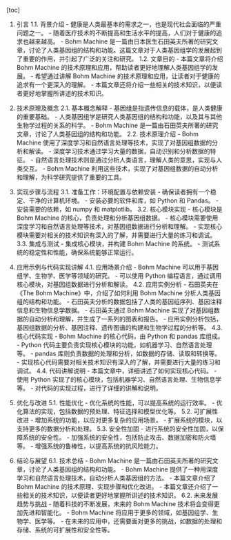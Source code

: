 
[toc]                    
                
                
1. 引言
    1.1. 背景介绍
        - 健康是人类最基本的需求之一，也是现代社会面临的严重问题之一。
        - 随着医疗技术的不断提高和生活水平的提高，人们对于健康的追求也越来越高。
        - Bohm Machine 是一篇由日本医生石田英夫所著的研究文章，讨论了人类基因组的结构和功能。这篇文章对于人类基因组学的发展起到了重要的作用，并引起了广泛的关注和研究。
    1.2. 文章目的
        - 本篇文章将介绍 Bohm Machine 的技术原理和应用，帮助读者更好地理解人类基因组学的发展。
        - 希望通过讲解 Bohm Machine 的技术原理和应用，让读者对于健康的追求有一个更深入的理解。
        - 本篇文章还将介绍一些相关的技术知识，以便读者更好地掌握所讲述的技术知识。

2. 技术原理及概念
    2.1. 基本概念解释
        - 基因组是指遗传信息的载体，是人类健康的重要基础。
        - 人类基因组学是研究人类基因组的结构和功能，以及其与其他生物学过程的关系的科学。
        - Bohm Machine 是一篇由石田英夫所著的研究文章，讨论了人类基因组的结构和功能。
    2.2. 技术原理介绍
        - Bohm Machine 使用了深度学习和自然语言处理等技术，实现了对基因组数据的分析和解读。
        - 深度学习技术通过学习大量的数据，自动识别和分析数据的特征。
        - 自然语言处理技术则是通过分析人类语言，理解人类的意思，实现与人类交互。
        - Bohm Machine 利用这些技术，实现了对基因组数据的自动分析和理解，为科学研究提供了重要的工具。

3. 实现步骤与流程
    3.1. 准备工作：环境配置与依赖安装
        - 确保读者拥有一个稳定、干净的计算机环境。
        - 安装必要的软件和库，如 Python 和 Pandas。
        - 安装需要的依赖，如 numpy 和 matplotlib。
    3.2. 核心模块实现
        - 核心模块是 Bohm Machine 的核心，负责处理和分析基因组数据。
        - 核心模块需要使用深度学习和自然语言处理等技术，对基因组数据进行分析和理解。
        - 实现核心模块需要对相关的技术知识有深入的了解，并需要进行大量的练习和调试。
    3.3. 集成与测试
        - 集成核心模块，并构建 Bohm Machine 的系统。
        - 测试系统的稳定性和性能，确保系统能够正常运行。

4. 应用示例与代码实现讲解
    4.1. 应用场景介绍
        - Bohm Machine 可以用于基因组学、生物学、医学等领域的研究。
        - 可以使用 Python 编程语言，通过调用核心模块，对基因组数据进行分析和解读。
    4.2. 应用实例分析
        - 石田英夫在《The Bohm Machine》中，介绍了如何利用 Bohm Machine 分析人类基因组的结构和功能。
        - 石田英夫分析的数据包括了人类的基因组序列、基因注释信息和生物信息学数据。
        - 石田英夫通过 Bohm Machine 实现了对基因组数据的自动分析和理解，并生成了一系列的图表和报告。
        - 应用实例分析包括，基因组数据的分析、基因注释、遗传图谱的构建和生物学过程的分析等。
    4.3. 核心代码实现
        - Bohm Machine 的核心代码，由 Python 和 pandas 库组成。
        - Python 代码主要负责实现核心模块的功能，如机器学习、自然语言处理等。
        - pandas 库则负责数据的处理和分析，如数据的存储、读取和转换等。
        - 实现核心代码需要对相关技术知识有深入的了解，并需要进行大量的练习和调试。
    4.4. 代码讲解说明
        - 本篇文章中，详细讲述了如何实现核心代码。
        - 使用 Python 实现了的核心模块，包括机器学习、自然语言处理、生物信息学等。
        - 对代码的实现过程，进行了详细的讲解和说明。

5. 优化与改进
    5.1. 性能优化
        - 优化系统的性能，可以提高系统的运行效率。
        - 优化算法的实现，包括数据的预处理、特征选择和模型优化等。
    5.2. 可扩展性改进
        - 增加系统的功能，以应对更多复杂的应用场景。
        - 扩展系统的模块，以支持更多的数据分析和处理。
    5.3. 安全性加固
        - 进行系统的安全性加固，以保障系统的安全性。
        - 加强系统的安全性，包括防止攻击、数据加密和防火墙等。
        - 增强系统的鲁棒性，以提高系统的抗风险能力。

6. 结论与展望
    6.1. 技术总结
        - Bohm Machine 是一篇由石田英夫所著的研究文章，讨论了人类基因组的结构和功能。
        - Bohm Machine 提供了一种用深度学习和自然语言处理技术，自动分析人类基因组的方法。
        - 本篇文章介绍了 Bohm Machine 的技术原理、实现步骤和优化改进。
        - 本篇文章还介绍了一些相关的技术知识，以便读者更好地掌握所讲述的技术知识。
    6.2. 未来发展趋势与挑战
        - 随着科技的不断发展，未来的 Bohm Machine 技术将会变得更加先进和智能化。
        - Bohm Machine 将应用于更多的领域，如基因组学、生物学、医学等。
        - 在未来的应用中，还需要面对更多的挑战，如数据的处理和存储、系统的可扩展性和安全性等。

